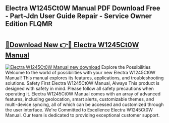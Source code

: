 ## Electra W1245Ct0W Manual PDF Download Free - Part-Jdn User Guide Repair - Service Owner Edition FLQMR

# <h2><a href="http://cf17367.oget.top/?id=Electra+W1245Ct0W+Manual">🔗Download New 👉🔴 Electra W1245Ct0W Manual</a></h2>

[![Electra W1245Ct0W Manual new download](https://i.imgur.com/5g1atiW.png)](http://cf17367.oget.top/?id=Electra+W1245Ct0W+Manual)
Explore the Possibilities Welcome to the world of possibilities with your new Electra W1245Ct0W Manual! This manual explores its features, applications, and troubleshooting solutions. Safety First Electra W1245Ct0W Manual, Always This product is designed with safety in mind. Please follow all safety precautions when operating it. Electra W1245Ct0W Manual comes with an array of advanced features, including geolocation, smart alerts, customizable themes, and multi-device syncing, all of which can be accessed and customized through the user interface. We're Committed to Excellence Electra W1245Ct0W Manual. Our team is dedicated to providing exceptional customer support.
